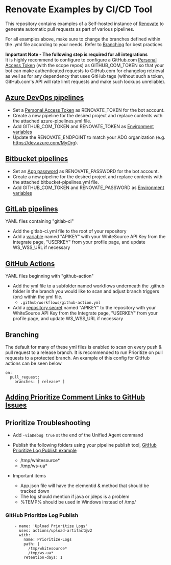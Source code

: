 # Renovate Examples by CI/CD Tool
This repository contains examples of a Self-hosted instance of [Renovate](https://docs.renovatebot.com/) to generate automatic pull requests as part of various pipelines.

For all examples above, make sure to change the branches defined within the .yml file according to your needs.  Refer to [Branching](#Branching) for best practices

**Important Note - The following step is required for all integrations** 
<br>
It is highly recommend to configure to configure a GitHub.com [Personal Access Token](https://github.com/settings/tokens) (with the scope repos) as GITHUB_COM_TOKEN so that your bot can make authenticated requests to GitHub.com for changelog retrieval as well as for any dependency that uses GitHub tags (without such a token, GitHub.com's API will rate limit requests and make such lookups unreliable).

## [Azure DevOps pipelines](https://docs.microsoft.com/en-us/azure/devops/pipelines/?view=azure-devops)
* Set a [Personal Access Token](https://docs.microsoft.com/en-us/azure/devops/organizations/accounts/use-personal-access-tokens-to-authenticate?view=azure-devops&tabs=preview-page) as RENOVATE_TOKEN for the bot account.
* Create a new pipeline for the desired project and replace contents with the attached azure-pipelines.yml file.
* Add GITHUB_COM_TOKEN and RENOVATE_TOKEN as [Environment variables](https://docs.microsoft.com/en-us/azure/devops/pipelines/process/variables?view=azure-devops&tabs=yaml%2Cbatch)
* Update the RENOVATE_ENDPOINT to match your ADO organization (e.g. https://dev.azure.com/MyOrg).

## [Bitbucket pipelines](https://support.atlassian.com/bitbucket-cloud/docs/configure-bitbucket-pipelinesyml/)
*  Set an [App password](https://bitbucket.org/account/settings/app-passwords/) as RENOVATE_PASSWORD for the bot account.
*  Create a new pipeline for the desired project and replace contents with the attached bitbucket-pipelines.yml file.
*  Add GITHUB_COM_TOKEN and RENOVATE_PASSWORD as [Environment variables](https://support.atlassian.com/bitbucket-cloud/docs/variables-and-secrets/)

## [GitLab pipelines](https://docs.gitlab.com/ee/ci/pipelines/)
YAML files containing "gitlab-ci"
* Add the gitlab-ci.yml file to the root of your repository
* Add a [variable](https://docs.gitlab.com/ee/ci/variables/) named "APIKEY" with your WhiteSource API Key from the integrate page, "USERKEY" from your profile page, and update WS_WSS_URL if necessary






##  [GitHub Actions](https://docs.github.com/en/actions)
YAML files beginning with "github-action"
* Add the yml file to a subfolder named workflows underneath the .github folder in the branch you would like to scan and adjust branch triggers (on:) within the yml file.
    * `.github/workflows/github-action.yml`
* Add a [repository secret](https://docs.github.com/en/actions/reference/encrypted-secrets) named "APIKEY" to the repository with your WhiteSource API Key from the Integrate page, "USERKEY" from your profile page, and update WS_WSS_URL if necessary



## Branching
The default for many of these yml files is enabled to scan on every push & pull request to a release branch.  It is recommended to run Prioritize on pull requests to a protected branch.  An example of this config for GitHub actions can be seen below

```
on:
  pull_request:
    branches: [ release* ]
```
## [Adding Prioritize Comment Links to GitHub Issues](../Scripts/README.md)

## Prioritize Troubleshooting
* Add ```-viaDebug true``` at the end of the Unified Agent command
* Publish the following folders using your pipeline publish tool, [GitHub Prioritize Log Publish example](#GitHub-Prioritize-Log-Publish)
  * /tmp/whitesource*
  * /tmp/ws-ua*

* Important items
  * App.json file will have the elementid & method that should be tracked down
  * The log should mention if java or jdeps is a problem
  * %TEMP% should be used in Windows instead of /tmp/
  
### GitHub Prioritize Log Publish
```
    - name: 'Upload Prioritize Logs'
      uses: actions/upload-artifact@v2
      with:
        name: Prioritize-Logs
        path: |
          /tmp/whitesource*
          /tmp/ws-ua*
        retention-days: 1
```

